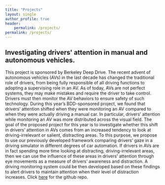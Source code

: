 ```yaml
---
title: "Projects"
layout: single
author_profile: true
header:
    permalink: /projects/
permalink: /projects/
---
```


## Investigating drivers' attention in manual and autonomous vehicles.

This project is sponsored by Berkeley Deep Drive. The recent advent of autonomous vehicles (AVs) in the last decade has changed the traditional role of drivers, from being fully responsible of all driving functions to adopting a supervising role in an AV. As of today, AVs are not perfect systems, they may make mistakes and require the driver to take control. Drivers must then monitor the AV behaviors to ensure safety of such technology. During this year’s BDD-sponsored project, we found that drivers’ attention shifted when they were monitoring an AV compared to when they were actually driving a manual car. In particular, drivers’ attention while monitoring an AV was more distributed across the visual field. The goal of the proposed project for this year is to investigate whether this shift in drivers’ attention in AVs comes from an increased tendency to look at driving-irrelevant or salient, distracting areas. To this purpose, we propose to use our previously developed framework comparing drivers’ gaze in a driving simulator in different degrees of car automation. If drivers in AVs are in fact spending more time looking at distracting, driving-irrelevant areas, then we can use the influence of these areas in drivers’ attention through eye movements as a measure of drivers’ awareness and distraction. A driving monitoring system could be then developed based on these findings to alert drivers to maintain attention when their level of distraction increases.  Click [here](https://github.com/teresa-canasbajo/bdd-driveratt) for the github repo.

